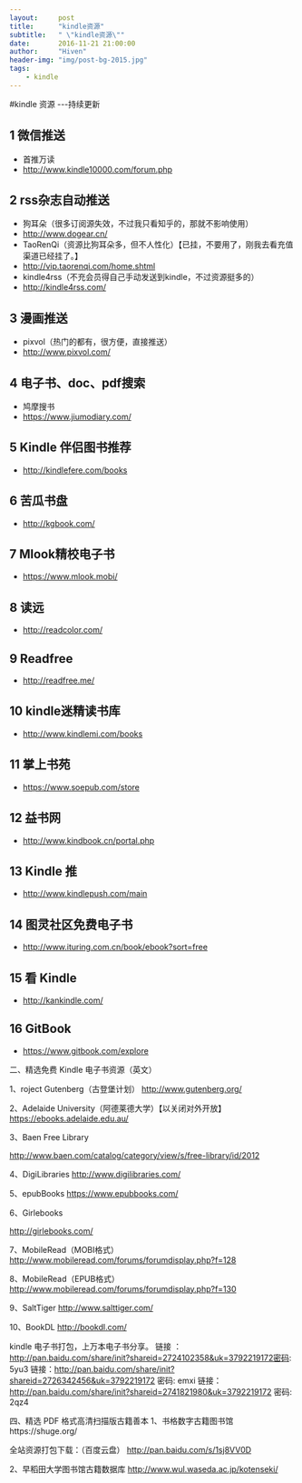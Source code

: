 ```yaml
---
layout:     post
title:      "kindle资源"
subtitle:   " \"kindle资源\""
date:       2016-11-21 21:00:00
author:     "Hiven"
header-img: "img/post-bg-2015.jpg"
tags:
    - kindle
---
```




#kindle 资源 ---持续更新

## 1 微信推送
- 首推万读
- http://www.kindle10000.com/forum.php

## 2 rss杂志自动推送 
- 狗耳朵（很多订阅源失效，不过我只看知乎的，那就不影响使用）
- http://www.dogear.cn/
- TaoRenQi（资源比狗耳朵多，但不人性化）【已挂，不要用了，刚我去看充值渠道已经挂了。】
- http://vip.taorenqi.com/home.shtml
- kindle4rss（不充会员得自己手动发送到kindle，不过资源挺多的）
- http://kindle4rss.com/

## 3 漫画推送
- pixvol（热门的都有，很方便，直接推送）
- http://www.pixvol.com/

## 4 电子书、doc、pdf搜索
- 鸠摩搜书
- https://www.jiumodiary.com/

## 5 Kindle 伴侣图书推荐
- http://kindlefere.com/books

## 6 苦瓜书盘
- http://kgbook.com/

## 7 Mlook精校电子书
- https://www.mlook.mobi/

## 8 读远
- http://readcolor.com/

## 9 Readfree
- http://readfree.me/

## 10 kindle迷精读书库
- http://www.kindlemi.com/books

## 11 掌上书苑
- https://www.soepub.com/store

## 12 益书网
- http://www.kindbook.cn/portal.php

## 13 Kindle 推
- http://www.kindlepush.com/main

## 14 图灵社区免费电子书
- http://www.ituring.com.cn/book/ebook?sort=free

## 15 看 Kindle
- http://kankindle.com/

## 16 GitBook
- https://www.gitbook.com/explore








二、精选免费 Kindle 电子书资源（英文）

1、roject Gutenberg（古登堡计划）
http://www.gutenberg.org/

2、Adelaide University（阿德莱德大学）【以关闭对外开放】
https://ebooks.adelaide.edu.au/

3、Baen Free Library

http://www.baen.com/catalog/category/view/s/free-library/id/2012

4、DigiLibraries
http://www.digilibraries.com/

5、epubBooks
https://www.epubbooks.com/

6、Girlebooks

http://girlebooks.com/

7、MobileRead（MOBI格式）
http://www.mobileread.com/forums/forumdisplay.php?f=128

8、MobileRead（EPUB格式）
http://www.mobileread.com/forums/forumdisplay.php?f=130

9、SaltTiger
http://www.salttiger.com/

10、BookDL
http://bookdl.com/



kindle 电子书打包，上万本电子书分享。
链接 ：http://pan.baidu.com/share/init?shareid=2724102358&uk=3792219172密码: 5yu3
链接：http://pan.baidu.com/share/init?shareid=2726342456&uk=3792219172 密码: emxi
链接：http://pan.baidu.com/share/init?shareid=2741821980&uk=3792219172 密码: 2qz4



四、精选 PDF 格式高清扫描版古籍善本
1、书格数字古籍图书馆https://shuge.org/

全站资源打包下载：（百度云盘）
http://pan.baidu.com/s/1sj8VV0D

2、早稻田大学图书馆古籍数据库
http://www.wul.waseda.ac.jp/kotenseki/

